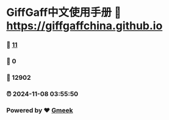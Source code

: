 # GiffGaff中文使用手册 :link: https://giffgaffchina.github.io 
### :page_facing_up: [11](https://giffgaffchina.github.io/tag.html) 
### :speech_balloon: 0 
### :hibiscus: 12902 
### :alarm_clock: 2024-11-08 03:55:50 
### Powered by :heart: [Gmeek](https://github.com/Meekdai/Gmeek)
